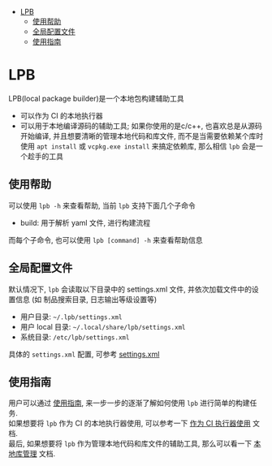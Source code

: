 - [LPB](#lpb)
  - [使用帮助](#使用帮助)
  - [全局配置文件](#全局配置文件)
  - [使用指南](#使用指南)


# LPB
LPB(local package builder)是一个本地包构建辅助工具
* 可以作为 CI 的本地执行器
* 可以用于本地编译源码的辅助工具; 如果你使用的是c/c++, 也喜欢总是从源码开始编译, 并且想要清晰的管理本地代码和库文件, 而不是当需要依赖某个库时使用 `apt install` 或 `vcpkg.exe install` 来搞定依赖库, 那么相信 `lpb` 会是一个趁手的工具

## 使用帮助
可以使用 `lpb -h` 来查看帮助, 当前 `lpb` 支持下面几个子命令  
* build: 用于解析 yaml 文件, 进行构建流程

而每个子命令, 也可以使用 `lpb [command] -h` 来查看帮助信息

## 全局配置文件
默认情况下, `lpb` 会读取以下目录中的 settings.xml 文件, 并依次加载文件中的设置信息 (如 制品搜索目录, 日志输出等级设置等)
* 用户目录: `~/.lpb/settings.xml`
* 用户 local 目录: `~/.local/share/lpb/settings.xml`
* 系统目录: `/etc/lpb/settings.xml`

具体的 `settings.xml` 配置, 可参考 [settings.xml](./etc/settings.xml)

## 使用指南
用户可以通过 [使用指南](./doc/cn/user_guide.md), 来一步一步的逐渐了解如何使用 `lpb` 进行简单的构建任务.  
如果想要将 `lpb` 作为 CI 的本地执行器使用, 可以参考一下 [作为 CI 执行器使用](./doc/cn/as_ci_executor.md) 文档.  
最后, 如果想要将 `lpb` 作为管理本地代码和库文件的辅助工具, 那么可以看一下 [本地库管理](./doc/cn/local_lib_manager.md) 文档.  
